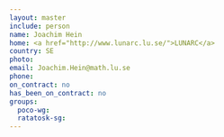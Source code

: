 ```yaml
---
layout: master
include: person
name: Joachim Hein
home: <a href="http://www.lunarc.lu.se/">LUNARC</a>
country: SE
photo:
email: Joachim.Hein@math.lu.se
phone:
on_contract: no
has_been_on_contract: no
groups:
  poco-wg:
  ratatosk-sg:
---
```

